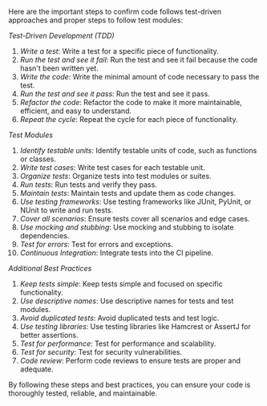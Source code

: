Here are the important steps to confirm code follows test-driven approaches and proper steps to follow test modules:

*Test-Driven Development (TDD)*

1. *Write a test*: Write a test for a specific piece of functionality.
2. *Run the test and see it fail*: Run the test and see it fail because the code hasn't been written yet.
3. *Write the code*: Write the minimal amount of code necessary to pass the test.
4. *Run the test and see it pass*: Run the test and see it pass.
5. *Refactor the code*: Refactor the code to make it more maintainable, efficient, and easy to understand.
6. *Repeat the cycle*: Repeat the cycle for each piece of functionality.

*Test Modules*

1. *Identify testable units*: Identify testable units of code, such as functions or classes.
2. *Write test cases*: Write test cases for each testable unit.
3. *Organize tests*: Organize tests into test modules or suites.
4. *Run tests*: Run tests and verify they pass.
5. *Maintain tests*: Maintain tests and update them as code changes.
6. *Use testing frameworks*: Use testing frameworks like JUnit, PyUnit, or NUnit to write and run tests.
7. *Cover all scenarios*: Ensure tests cover all scenarios and edge cases.
8. *Use mocking and stubbing*: Use mocking and stubbing to isolate dependencies.
9. *Test for errors*: Test for errors and exceptions.
10. *Continuous Integration*: Integrate tests into the CI pipeline.

*Additional Best Practices*

1. *Keep tests simple*: Keep tests simple and focused on specific functionality.
2. *Use descriptive names*: Use descriptive names for tests and test modules.
3. *Avoid duplicated tests*: Avoid duplicated tests and test logic.
4. *Use testing libraries*: Use testing libraries like Hamcrest or AssertJ for better assertions.
5. *Test for performance*: Test for performance and scalability.
6. *Test for security*: Test for security vulnerabilities.
7. *Code review*: Perform code reviews to ensure tests are proper and adequate.

By following these steps and best practices, you can ensure your code is thoroughly tested, reliable, and maintainable.